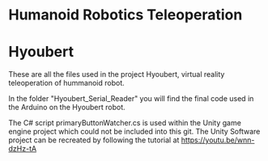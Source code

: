 # Humanoid Robotics Teleoperation
#           Hyoubert
These are all the files used in the project Hyoubert, virtual reality teleoperation of hummanoid robot.

In the folder "Hyoubert_Serial_Reader" you will find the final code used in the Arduino on the Hyoubert robot.

The C# script primaryButtonWatcher.cs is used within the Unity game engine project which could not be included into this git.
The Unity Software project can be recreated by following the tutorial at https://youtu.be/wnn-dzHz-tA

